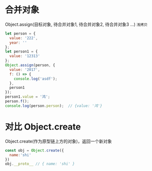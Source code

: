 # 合并对象
Object.assign(目标对象, 待合并对象1, 待合并对象2, 待合并对象3 ...)
`浅拷贝`
```js
let person = {
  value: '222',
  year: ''
};
let person1 = {
  value: '12313'
};
Object.assign(person, {
  value: '2017',
  f: () => {
    console.log('asdf');
  },
  person1
});
person1.value = '鸿';
person.f();
console.log(person.person);  // {value: '鸿'}
```

# 对比 Object.create
Object.create(作为原型链上方的对象)，返回一个新对象
```js
const obj = Object.create({
  name:'shi'
})
obj.__proto__ // { name: 'shi' }
```